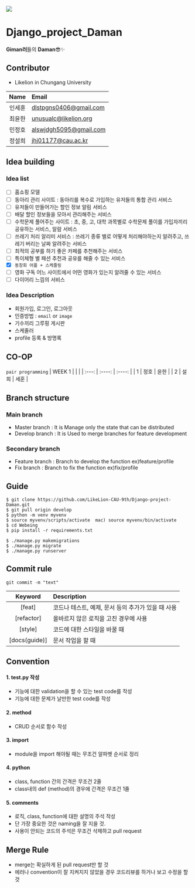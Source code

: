 ![](https://img.shields.io/badge/django-3.2.2-green)


# Django_project_Daman
**Giman러**들의 **Daman**😎✨

## Contributor
- Likelion in Chungang University
 
|    Name    | Email                                        |
| :-----------: | :------------------------------------------------- |
|    인세훈     | dlstpgns0406@gmail.com |
|    최윤한     | unusualc@likelion.org |
|    민정호     | alswjdgh5095@gmail.com |
|    정설희     | jhj01177@cau.ac.kr |
 
## Idea building
### Idea list
   - [ ] 홈쇼핑 모델 
   - [ ] 동아리 관리 사이트 : 동아리를 복수로 가입하는 유저들의 통합 관리 서비스 
   - [ ] 유저들이 만들어가는 할인 정보 알림 서비스 
   - [ ] 배달 할인 정보들을 모아서 관리해주는 서비스
   - [ ] 수학문제 풀어주는 사이트 :  초, 중, 고, 대학 과목별로 수학문제 풀이를 가입자끼리 공유하는 서비스, 알람 서비스
   - [ ] 쓰레기 처리 알리미 서비스 : 쓰레기 종류 별로 어떻게 처리해야하는지 알려주고, 쓰레기 버리는 날짜 알려주는 서비스
   - [ ] 최적의 공부를 하기 좋은 카페를 추천해주는 서비스
   - [ ] 특이체형 별 패션 추천과 공유를 해줄 수 있는 서비스
   - [x] `동창회 어플 + 스케줄링`
   - [ ] 영화 구독 어느 사이트에서 어떤 영화가 있는지 알려줄 수 있는 서비스
   - [ ] 다이어리 느낌의 서비스

### Idea Description
- 회원가입, 로그인, 로그아웃 
- 인증방법 : `email` or `image`
- 기수끼리 그루핑 게시판
- 스케줄러
- profile 등록 & 방명록


## CO-OP
`pair programming`
| WEEK 1   |      |      |
| :---: | :----: | :----: |
| 1   | 정호 | 윤한 |
| 2   | 설희 | 세훈 |



## Branch structure

### Main branch
* Master branch : It is Manage only the state that can be distributed
* Develop branch : It is Used to merge branches for feature development

### Secondary branch

* Feature branch : Branch to develop the function ex)feature/profile
* Fix branch : Branch to fix the function ex)fix/profile

## Guide

```console
$ git clone https://github.com/LikeLion-CAU-9th/Django-project-Daman.git
$ git pull origin develop
$ python -m venv myvenv
$ source myvenv/scripts/activate  mac) source myvenv/bin/activate
$ cd Webeing
$ pip install -r requirements.txt

$ ./manage.py makemigrations
$ ./manage.py migrate
$ ./manage.py runserver
```

## Commit rule
```console
git commit -m "text"
```

|    Keyword    | Description                                        |
| :-----------: | :------------------------------------------------- |
|    [feat]     | 코드나 테스트, 예제, 문서 등의 추가가 있을 때 사용 |
|  [refactor]   | 올바르지 않은 로직을 고친 경우에 사용              |
|    [style]    | 코드에 대한 스타일을 바꿀 때                       |
| [docs(guide)] | 문서 작업을 할 때                                  |

## Convention
#### 1. test.py 작성
- 기능에 대한 validation을 할 수 있는 test code를 작성
- 기능에 대한 문제가 날만한 test code를 작성

#### 2. method
- CRUD 순서로 함수 작성

#### 3. import
- module을 import 해야될 때는 무조건 알파벳 순서로 정리

#### 4. python
- class, function 간의 간격은 무조건 2줄
- class내의 def (method)의 경우에 간격은 무조건 1줄

#### 5. comments
- 로직, class, function에 대한 설명의 주석 작성
- 단 가장 중요한 것은 naming을 잘 지을 것.
- 사용이 안되는 코드의 주석은 무조건 삭제하고 pull request

## Merge Rule
- merge는 확실하게 된 pull request만 할 것
- 에러나 convention이 잘 지켜지지 않았을 경우 코드리뷰를 하거나 보고 수정을 할 것 

